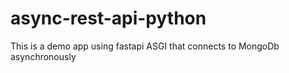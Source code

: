 # async-rest-api-python
This is a demo app using fastapi ASGI that connects to MongoDb asynchronously
